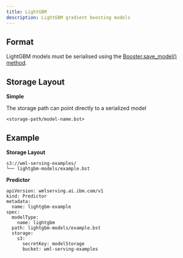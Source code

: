 ```yaml
---
title: LightGBM
description: LightGBM gradient boosting models
---
```


## Format

LightGBM models must be serialised using the
[Booster.save_model() method](https://lightgbm.readthedocs.io/en/latest/pythonapi/lightgbm.Booster.html#lightgbm.Booster.save_model).

## Storage Layout

**Simple**

The storage path can point directly to a serialized model

```
<storage-path/model-name.bst>
```

## Example

**Storage Layout**

```
s3://wml-serving-examples/
└── lightgbm-models/example.bst
```

**Predictor**

```
apiVersion: wmlserving.ai.ibm.com/v1
kind: Predictor
metadata:
  name: lightgbm-example
spec:
  modelType:
    name: lightgbm
  path: lightgbm-models/example.bst
  storage:
    s3:
      secretKey: modelStorage
      bucket: wml-serving-examples
```
